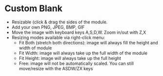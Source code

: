 # Custom Blank

- Resizable (click & drag the sides of the module.
- Add your own PNG, JPEG, BMP, GIF
- Move the image with keyboard keys A,S,D,W. Zoom in/out with Z,X
- Resizing modes available via right-click menu:
  - Fit Both (stretch both directions): image will always fill the height and width of module
  - Fit Width: image will always take up the full width of the module
  - Fit Height: image will always take up the full height
  - Free: image will not be automatically scaled.  You can still move/resize with the ASDW/ZX keys
